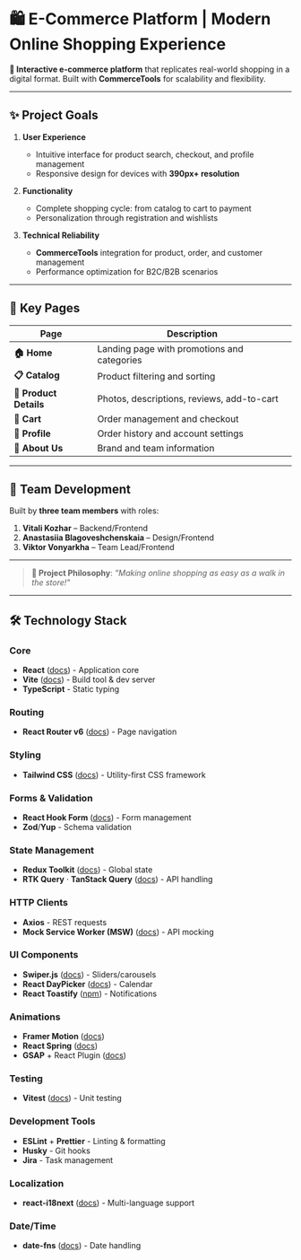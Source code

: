 # 🛍️ E-Commerce Platform | Modern Online Shopping Experience

**🚀 Interactive e-commerce platform** that replicates real-world shopping in a digital format. Built with **CommerceTools** for scalability and flexibility.

---

## ✨ Project Goals
1. **User Experience**
    - Intuitive interface for product search, checkout, and profile management
    - Responsive design for devices with **390px+ resolution**

2. **Functionality**
    - Complete shopping cycle: from catalog to cart to payment
    - Personalization through registration and wishlists

3. **Technical Reliability**
    - **CommerceTools** integration for product, order, and customer management
    - Performance optimization for B2C/B2B scenarios

---

## 🌟 Key Pages
| Page                      | Description                                  |  
|---------------------------|------------------------------------------|  
| **🏠 Home**               | Landing page with promotions and categories |  
| **📋 Catalog**            | Product filtering and sorting          |  
| **🔎 Product Details**    | Photos, descriptions, reviews, add-to-cart |  
| **🛒 Cart**               | Order management and checkout    |  
| **👤 Profile**           | Order history and account settings     |  
| **🙋 About Us**         | Brand and team information            |  

---

## 👥 Team Development
Built by **three team members** with roles:
1. **Vitali Kozhar** – Backend/Frontend
2. **Anastasiia Blagoveshchenskaia** – Design/Frontend
3. **Viktor Vonyarkha** – Team Lead/Frontend

---

> **📌 Project Philosophy**: *"Making online shopping as easy as a walk in the store!"*

---

## 🛠 Technology Stack

### **Core**
- **React** ([docs](https://react.dev/)) - Application core
- **Vite** ([docs](https://vitejs.dev/)) - Build tool & dev server
- **TypeScript** - Static typing

### **Routing**
- **React Router v6** ([docs](https://reactrouter.com/)) - Page navigation

### **Styling**
- **Tailwind CSS** ([docs](https://tailwindcss.com/)) - Utility-first CSS framework

### **Forms & Validation**
- **React Hook Form** ([docs](https://react-hook-form.com/)) - Form management
- **Zod**/**Yup** - Schema validation

### **State Management**
- **Redux Toolkit** ([docs](https://redux-toolkit.js.org/)) - Global state
- **RTK Query** · **TanStack Query** ([docs](https://tanstack.com/query/latest/)) - API handling

### **HTTP Clients**
- **Axios** - REST requests
- **Mock Service Worker (MSW)** ([docs](https://mswjs.io/)) - API mocking

### **UI Components**
- **Swiper.js** ([docs](https://swiperjs.com/)) - Sliders/carousels
- **React DayPicker** ([docs](https://react-day-picker.js.org/)) - Calendar
- **React Toastify** ([npm](https://www.npmjs.com/package/react-toastify)) - Notifications

### **Animations**
- **Framer Motion** ([docs](https://www.framer.com/motion/))
- **React Spring** ([docs](https://react-spring.dev/))
- **GSAP** + React Plugin ([docs](https://gsap.com/resources/React/))

### **Testing**
- **Vitest** ([docs](https://vitest.dev/)) - Unit testing

### **Development Tools**
- **ESLint** + **Prettier** - Linting & formatting
- **Husky** - Git hooks
- **Jira** - Task management

### **Localization**
- **react-i18next** ([docs](https://react.i18next.com/)) - Multi-language support

### **Date/Time**
- **date-fns** ([docs](https://date-fns.org/)) - Date handling